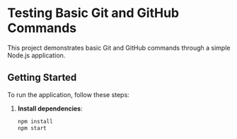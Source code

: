 # Testing Basic Git and GitHub Commands

This project demonstrates basic Git and GitHub commands through a simple Node.js application.

## Getting Started

To run the application, follow these steps:

1. **Install dependencies**:
   ```bash
   npm install
   npm start
